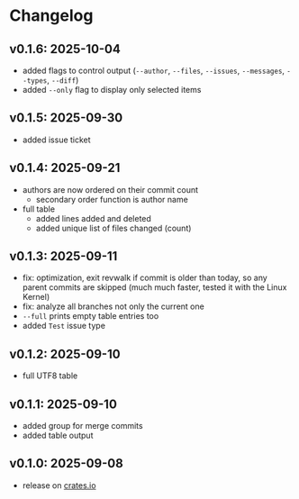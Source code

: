 # Changelog

## v0.1.6: 2025-10-04

- added flags to control output (`--author`, `--files`, `--issues`, `--messages`, `--types`, `--diff`)
- added `--only` flag to display only selected items

## v0.1.5: 2025-09-30

- added issue ticket

## v0.1.4: 2025-09-21

- authors are now ordered on their commit count
    - secondary order function is author name
- full table
    - added lines added and deleted
    - added unique list of files changed (count)

## v0.1.3: 2025-09-11

- fix: optimization, exit revwalk if commit is older than today, so any parent commits are skipped (much much faster, tested it with the Linux Kernel)
- fix: analyze all branches not only the current one
- `--full` prints empty table entries too
- added `Test` issue type

## v0.1.2: 2025-09-10

- full UTF8 table

## v0.1.1: 2025-09-10

- added group for merge commits
- added table output

## v0.1.0: 2025-09-08

- release on [crates.io](https://crates.io/crates/git-today)
